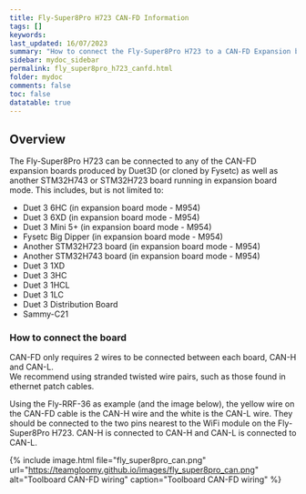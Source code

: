 ```yaml
---
title: Fly-Super8Pro H723 CAN-FD Information
tags: []
keywords: 
last_updated: 16/07/2023
summary: "How to connect the Fly-Super8Pro H723 to a CAN-FD Expansion board"
sidebar: mydoc_sidebar
permalink: fly_super8pro_h723_canfd.html
folder: mydoc
comments: false
toc: false
datatable: true
---
```


## Overview

The Fly-Super8Pro H723 can be connected to any of the CAN-FD expansion boards produced by Duet3D (or cloned by Fysetc) as well as another STM32H743 or STM32H723 board running in expansion board mode. This includes, but is not limited to:
* Duet 3 6HC (in expansion board mode - M954)
* Duet 3 6XD (in expansion board mode - M954)
* Duet 3 Mini 5+ (in expansion board mode - M954)
* Fysetc Big Dipper (in expansion board mode - M954)
* Another STM32H723 board (in expansion board mode - M954)
* Another STM32H743 board (in expansion board mode - M954)
* Duet 3 1XD
* Duet 3 3HC
* Duet 3 1HCL
* Duet 3 1LC
* Duet 3 Distribution Board
* Sammy-C21

### How to connect the board

CAN-FD only requires 2 wires to be connected between each board, CAN-H and CAN-L.  
We recommend using stranded twisted wire pairs, such as those found in ethernet patch cables.

Using the Fly-RRF-36 as example (and the image below), the yellow wire on the CAN-FD cable is the CAN-H wire and the white is the CAN-L wire. They should be connected to the two pins nearest to the WiFi module on the Fly-Super8Pro H723. CAN-H is connected to CAN-H and CAN-L is connected to CAN-L.  

{% include image.html file="fly_super8pro_can.png" url="https://teamgloomy.github.io/images/fly_super8pro_can.png" alt="Toolboard CAN-FD wiring" caption="Toolboard CAN-FD wiring" %}